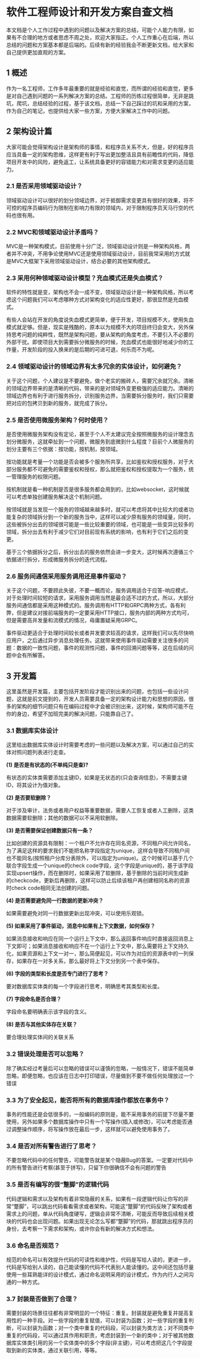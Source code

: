 # **软件工程师设计和开发方案自查文档**
本文档是个人工作过程中遇到的问题以及解决方案的总结，可能个人能力有限，如果有不合理的地方或者思虑不周之处，欢迎大家指正。个人工作重心在后端，所以总结的问题和方案基本都是后端的。后续有新的经验我会不断更新文档，给大家和自己提供更加直观的方案。

## **1 概述**
作为一名工程师，工作多年最重要的就是经验和直觉，而所谓的经验和直觉，更多是对自己遇到问题的一系列解决方案的总结。工程师的历练过程很简单，无非是跳坑，爬坑，总结经验的过程，基于该文档，总结一下自己踩过的坑和采用的方案，作为自己的笔记，也提供给大家一些方案，方便大家解决工作中的问题。

## **2 架构设计篇**
大家可能会觉得架构设计是架构师的事情，和程序员关系不大，但是，好的程序员应当具备一定的架构思维，这样更有利于写出更加整洁且具有前瞻性的代码，降低项目开发中的风险，避免返工，让系统具备更好的容错能力和对需求变更的适应能力。

### **2.1 是否采用领域驱动设计？**
领域驱动设计可以很好的划分领域边界，对于抵御需求变更具有很好的效果，将不可控的程序员编码行为限制在影响力有限的领域内，对于限制程序员天马行空的代码也很有用。

### **2.2 MVC和领域驱动设计矛盾吗？**
MVC是一种架构模式，目前使用十分广泛，领域驱动设计则是一种架构风格，两者并不冲突，不用争论使用MVC还是使用领域驱动设计，目前我常采用的方式就是MVC大框架下采用领域驱动设计，结合必要的其他架构模式。

### **2.3 采用何种领域驱动设计模型？充血模式还是失血模式？**
软件的特性就是变，架构也不会一成不变，领域驱动设计是一种架构风格，所以考虑这个问题我们可以考虑哪种方式对架构变化的适应性更好，那很显然是充血模式。

有些人会站在开发的角度说失血模式更简单，便于开发，项目规模不大，使用失血模式就足够。但是，现实是残酷的，原本以为规模不大的项目终归会变大，另外保持思考问题的纯粹性，既然是架构问题，要从架构的角度考虑，不要引入不必要的外部干扰。即使项目大到需要拆分微服务的时候，充血模式也能很好地减少你的工作量，开发阶段的投入换来的是后期的可进可退，何乐而不为呢。

### **2.4 领域驱动设计的领域边界有太多冗余的实体设计，如何避免？**
关于这个问题，个人建议是不要避免，做个老实的搬砖人，需要冗余就冗余。清晰的领域边界带来的是清晰的代码，带来的是对领域外变更极强的适应能力。清晰的领域边界也有利于进行服务拆分，识别服务边界，当需要拆分服务时，我们只需要把对应的包拷贝到新的服务，就完成了拆分。

### **2.5 是否使用微服务架构？何时使用？**
是否使用微服务架构没有定论，甚至于个人不太建议完全按照微服务的设计理念去划分微服务，这就牵扯到一个问题，微服务到底微到什么程度？目前个人微服务的划分主要有三个依据：按功能，按机制，按领域。

按功能就是考量一个功能是否会被多个服务所共享，比如鉴权和授权服务，对于大部分服务都不可避免的需要鉴权和授权，那么就把鉴权和授权提取为一个服务，统一管理服务的权限问题。

按机制就是看一种机制是否是很多服务都会用到的，比如websocket，这时候就可以考虑单独创建服务解决这个机制问题。

按领域就是当发现一个服务的领域越来越多时，就可以考虑将其中比较大的或者功能复杂的领域拆分到一个新的服务当中，这样可以减少原有服务的领域量，同时，这些被拆分出去的领域很可能是一些比较重要的领域，也可能是一些变异比较多的领域，拆分出去有利于减少它们对目前现有系统的影响，也有利于它们之后的变更。

基于三个依据拆分之后，拆分出去的服务依然会进一步变大，这时候再次遵循三个依据进行拆分，形成微服务拆分的迭代流程。

### **2.6 服务间通信采用服务调用还是事件驱动？**
关于这个问题，不要顾此失彼，不要一概而论，服务调用适合于应答-响应模式，对于处理时间较短的请求，采用服务调用当然是最合适不过的方式，所以，大部分服务间通信都是采用这种模式的。服务调用有HTTP和GRPC两种方式，各有利弊，但是建议对接前端服务的一定要采用HTTP接口，服务内部的两种方式均可，但是需要高并发量和流模式的情况，毋庸置疑采用GRPC。

事件驱动更适合于处理时间较长或者并发要求较高的请求，这样我们可以先尽快响应用户，之后通过异步消息处理任务。这就带来使用事件驱动需要关注很多的问题：数据的一致性问题，事件的观测性问题，事件的回溯问题等等，这在后续的问题中会有所解答。

## **3 开发篇**
这里虽然是开发篇，主要包括开发阶段才能识别出来的问题，也包括一些设计问题，这就是前文提到的，开发人员需要具备一定的架构设计能力和思想的原因，很多的架构的细节问题只有在编码过程中才会被识别出来，这时候，架构师可能不在你的身边，希望不加班完美的解决问题，只能靠自己了。

### **3.1 数据库实体设计**
这里给出数据库实体设计时需要考虑的一些问题以及解决方案，可以通过自己的实体对照问题列表进行走查。

**(1) 是否是有状态的(不单纯只是查)?**

有状态的实体类需要添加主键ID，如果是无状态的(只会查询信息)，不需要主键ID，将其设计为值对象。

**(2) 是否要软删除？**

对于涉及审计，法务或者用户权益等重要数据，需要人工恢复或者人工删除，这类数据需要软删除；其他的数据可以不采用软删除。

**(3) 是否需要保证创建数据只有一条？**

比如创建的资源具有限制：一个租户不允许存在同名资源，不同租户间允许同名，为了满足这样的要求我们不能把名称字段指定为unique，这样会导致不同租户间也不能同名(按照租户分库分表除外，可以指定为unique)。这个时候可以基于几个联合字段生成一个unique的check code字段，这个字段是unique的，基于该字段实现upsert操作，而在删除时，如果采用了软删除，基于删除的当前时间生成新的checkcode，更新后再删除，这样可以防止后续该租户再创建相同名称的资源时check code相同无法创建的问题。

**(4) 是否需要避免同一行数据的更新冲突？**

如果需要避免对同一行数据更新出现冲突，可以使用乐观锁。

**(5) 如果采用了事件驱动，消息中如果有上下文数据，如何保存？**

如果消息接收和响应在同一个运行上下文中，那么返回事件响应时直接返回消息上下文即可；如果消息接收和响应不在一个运行上下文中，那么需要将上下文持久化，如果资源和上下文一对一，那么简便起见，可以作为对应的资源表中的一列保存，如果存在一对多关系，那么最好将上下文分到另一个表中保存。

**(6) 字段的类型和长度是否专门进行了思考？**

要对数据库实体类的每一个字段进行思考，明确思考其类型和长度。

**(7) 字段命名是否合理？**

字段命名要明确表示该字段的含义。

**(8) 是否与其他实体存在关联？**

要合理处理实体间的关联关系

### **3.2 错误处理是否可以忽略？**
除了确实经过考量后可以忽略的错误可以谨慎的忽略，一般情况下，错误不能简单忽略，即便忽略，也应该在日志中打印错误，尽量做到不要不做任何处理放过一个错误

### **3.3 为了安全起见，能否将所有的数据库操作都放在事务中？**
事务的性能还是会低很多的，一般编码的原则是，能不采用事务的前提下尽量不要使用，另外如果多个数据库操作中只有一个写操作(插入或修改)，可以考虑能否通过调整操作顺序，将写操作放在最后一步，这样就可以避免使用事务了。

### **3.4 是否对所有警告进行了思考？**
不要忽略代码中的任何警告，可能警告就是某个隐蔽Bug的答案。一定要对代码中的所有警告进行考察(甚至于拼写)，只留下你很确信不会有问题的警告

### **3.5 是否有编写的很“蹩脚”的逻辑代码**
代码逻辑和需求以及架构有着非常隐蔽的关系，如果有一段逻辑代码让你写的非常“蹩脚”，可以跳出代码看看需求或者架构，可能这“蹩脚”的代码反映了架构或者需求上的问题，单从代码角度硬写，逻辑会非常不清晰，可能反而导致后续相关模块的代码也会出现问题。如果出现无论怎么写都“蹩脚”的代码，那就跳出程序员的身份，去考察一下需求和架构，或许你会有新的解决方式和想法。

### **3.6 命名是否规范？**
规范的命名可以有效提升代码的可读性和维护性，代码是写给人读的，更进一步，代码是写给别人读的，自己能读懂的代码不代表别人能读懂的。这中间还包括尽量使用一些耳熟能详的设计模式，通过命名说明采用的设计模式，作为内行人之间沟通的一种方式。

### **3.7 封装是否做到了合理？**
需要封装的场景往往都有非常明显的一个特征：重复。封装就是避免重复并提高复用性的一种手段。对一些字段的重复赋值，可以封装为函数；对一些字段的重复判断，可以封装为函数；对一个类中重复的代码段，可以封装为类方法；对不同类中重复的代码段，可以通过其作用和职责，考虑封装到一个新的类中；对于被其他数据库实体类引用的另一个实体类中的多个字段(非主键)，可以考虑把这几个字段提取到新的实体类，通过关联引用，等等。
